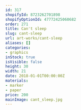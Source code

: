 ```yaml
---
id: 317
shopifyId: 8723262701898
shopifyOptionId: 47772425060682
order: 271
title: Can't sleep
slug: cant-sleep
url: art-works/cant-sleep
aliases: []
categories:
- graphics
inStock: true
isVisible: false
height: 30
width: 21
date: 2018-01-01T00:00:00Z
materials:
- marker
- paper
price: 200
mainImage: cant_sleep.jpg
---
```


